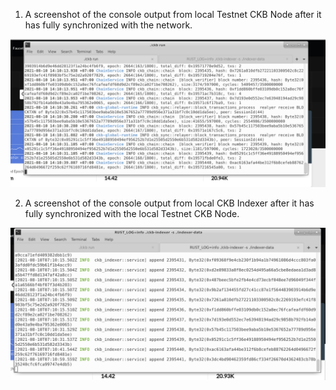 1. A screenshot of the console output from local Testnet CKB Node after it has fully synchronized with the network.

![alt text](1.png)

2. A screenshot of the console output from local CKB Indexer after it has fully synchronized with the local Testnet CKB Node.

![alt text](2.png)